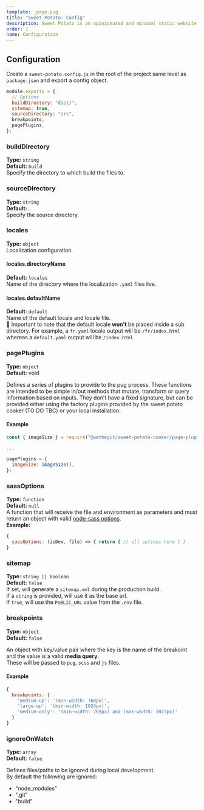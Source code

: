 ```yaml
---
template: _page.pug
title: "Sweet Potato: Config"
description: Sweet Potato is an opinionated and minimal static website generator, by We The Collective.
order: 1
name: Configuration
---
```


## Configuration

Create a `sweet-potato.config.js` in the root of the project same level as `package.json` and export a config object.

```js
module.exports = {
  // Options
  buildDirectory: "dist/",
  sitemap: true,
  sourceDirectory: "src",
  breakpoints,
  pagePlugins,
};
```

### buildDirectory

**Type:** `string`  
**Default:** `build`  
Specify the directory to which build the files to.

### sourceDirectory

**Type:** `string`  
**Default:** `.`  
Specify the source directory.

### locales

**Type:** `object`  
Localization configuration.

#### locales.directoryName

**Default:** `locales`  
Name of the directory where the localization `.yaml` files live.

#### locales.defaultName

**Default:** `default`  
Name of the default locale and locale file.  
🚨 Important to note that the default locale **won't** be placed inside a sub directory. For example, a `fr.yaml` locale output will be `/fr/index.html` whereas a `default.yaml` output will be `/index.html`.

<div id="pagePlugins"></div>

### pagePlugins

**Type:** `object`  
**Default:** void

Defines a series of plugins to provide to the pug process. These functions are intended to be simple in/out methods that mutate, transform or query information based on inputs. They don't have a fixed signature, but can be provided either using the factory plugins provided by the sweet potato cooker (TO DO TBC) or your local installation.

#### Example

```js
const { imageSize } = require("@wethegit/sweet-potato-cooker/page-plugins");

...

pagePlugins = {
  imageSize: imageSize(),
};
```

### sassOptions

**Type:** `function`  
**Default:** `null`  
A function that will receive the file and environment as parameters and must return an object with valid [node-sass options](https://www.npmjs.com/package/node-sass).  
**Example:**

```js
{
  sassOptions: (isDev, file) => { return { // all options here } }
}
```

### sitemap

**Type:** `string || boolean`  
**Default:** `false`  
If set, will generate a `sitemap.xml` during the production build.  
If a `string` is provided, will use it as the base url.  
If `true`, will use the `PUBLIC_URL` value from the `.env` file.

### breakpoints

**Type:** `object`  
**Default:** `false`

An object with key/value pair where the key is the name of the breakoint and the value is a valid **media query**.  
These will be passed to `pug`, `scss` and `js` files.

#### Example

```js
{
  breakpoints: {
    'medium-up': '(min-width: 768px)',
    'large-up': '(min-width: 1024px)',
    'medium-only': '(min-width: 768px) and (max-width: 1023px)'
  }
}
```

### ignoreOnWatch

**Type:** `array`  
**Default:** `false`

Defines files/paths to be ignored during local development.  
By default the following are ignored:

- "node_modules"
- ".git"
- "build"
